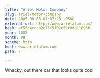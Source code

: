 ```yaml
---
title: "Ariel Motor Company"
slug: ariel-motor-company
date: 2005-08-08 07:37:23 -0500
external-url: http://www.arielatom.com/
hash: af55d4ccca2e75f5102e59c8db11893b
year: 2005
month: 08
scheme: http
host: www.arielatom.com
path: /

---
```


Whacky, out there car that looks quite cool.
